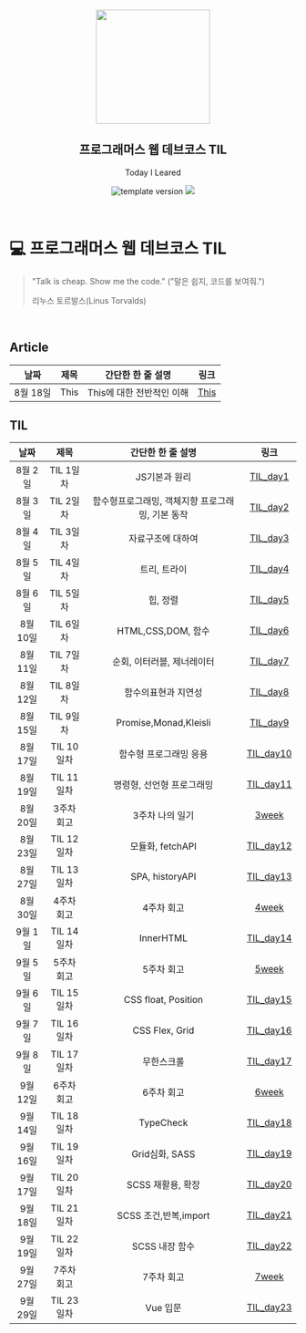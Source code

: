 <br/>
<p align="middle" >
  <img width="200px;" src="./src/images/prgms-logo.png"/>
</p>
<h2 align="middle">프로그래머스 웹 데브코스 TIL</h2>
<p align="middle">Today I Leared</p>
<p align="middle">
  <img src="https://img.shields.io/badge/version-1.0.0-blue?style=flat-square" alt="template version"/>
  <img src="https://img.shields.io/badge/language-md-md.svg?style=flat-square"/>
</p>

<p align="middle">
  <!-- <a href="#">☕ 블로그 링크</a> -->  
</p>

<br/>

# 💻 프로그래머스 웹 데브코스 TIL

> "Talk is cheap. Show me the code."
> ("말은 쉽지, 코드를 보여줘.")
>
> 리누스 토르발스(Linus Torvalds)

<br/>
<h2>Article</h2>

|   날짜   | 제목 |     간단한 한 줄 설명     |                      링크                      |
| :------: | :--: | :-----------------------: | :--------------------------------------------: |
| 8월 18일 | This | This에 대한 전반적인 이해 | [This](https://sunjae95.github.io/posts/This/) |

<h2>TIL</h2>

|   날짜   |    제목    |                간단한 한 줄 설명                 |                         링크                          |
| :------: | :--------: | :----------------------------------------------: | :---------------------------------------------------: |
| 8월 2일  | TIL 1일차  |                  JS기본과 원리                   |  [TIL_day1](https://sunjae95.github.io/posts/TIL_1/)  |
| 8월 3일  | TIL 2일차  | 함수형프로그래밍, 객체지향 프로그래밍, 기본 동작 |  [TIL_day2](https://sunjae95.github.io/posts/TIL_2/)  |
| 8월 4일  | TIL 3일차  |                자료구조에 대하여                 |  [TIL_day3](https://sunjae95.github.io/posts/TIL_3/)  |
| 8월 5일  | TIL 4일차  |                   트리, 트라이                   |  [TIL_day4](https://sunjae95.github.io/posts/TIL_4/)  |
| 8월 6일  | TIL 5일차  |                     힙, 정렬                     |  [TIL_day5](https://sunjae95.github.io/posts/TIL_5/)  |
| 8월 10일 | TIL 6일차  |                HTML,CSS,DOM, 함수                |  [TIL_day6](https://sunjae95.github.io/posts/TIL_6/)  |
| 8월 11일 | TIL 7일차  |            순회, 이터러블, 제너레이터            |  [TIL_day7](https://sunjae95.github.io/posts/TIL_7/)  |
| 8월 12일 | TIL 8일차  |               함수의표현과 지연성                |  [TIL_day8](https://sunjae95.github.io/posts/TIL_8/)  |
| 8월 15일 | TIL 9일차  |              Promise,Monad,Kleisli               |  [TIL_day9](https://sunjae95.github.io/posts/TIL_9/)  |
| 8월 17일 | TIL 10일차 |              함수형 프로그래밍 응용              | [TIL_day10](https://sunjae95.github.io/posts/TIL_10/) |
| 8월 19일 | TIL 11일차 |            명령형, 선언형 프로그래밍             | [TIL_day11](https://sunjae95.github.io/posts/TIL11/)  |
| 8월 20일 | 3주차 회고 |                 3주차 나의 일기                  |   [3week](https://sunjae95.github.io/posts/week3/)    |
| 8월 23일 | TIL 12일차 |                 모듈화, fetchAPI                 | [TIL_day12](https://sunjae95.github.io/posts/TIL_12/) |
| 8월 27일 | TIL 13일차 |                 SPA, historyAPI                  | [TIL_day13](https://sunjae95.github.io/posts/TIL_13/) |
| 8월 30일 | 4주차 회고 |                    4주차 회고                    |   [4week](https://sunjae95.github.io/posts/week4/)    |
| 9월 1일  | TIL 14일차 |                    InnerHTML                     | [TIL_day14](https://sunjae95.github.io/posts/TIL_14/) |
| 9월 5일  | 5주차 회고 |                    5주차 회고                    |   [5week](https://sunjae95.github.io/posts/week5/)    |
| 9월 6일  | TIL 15일차 |               CSS float, Position                | [TIL_day15](https://sunjae95.github.io/posts/TIL_15/) |
| 9월 7일  | TIL 16일차 |                  CSS Flex, Grid                  | [TIL_day16](https://sunjae95.github.io/posts/TIL_16/) |
| 9월 8일  | TIL 17일차 |                    무한스크롤                    | [TIL_day17](https://sunjae95.github.io/posts/TIL_17/) |
| 9월 12일 | 6주차 회고 |                    6주차 회고                    |   [6week](https://sunjae95.github.io/posts/week6/)    |
| 9월 14일 | TIL 18일차 |                    TypeCheck                     | [TIL_day18](https://sunjae95.github.io/posts/TIL_18/) |
| 9월 16일 | TIL 19일차 |                  Grid심화, SASS                  | [TIL_day19](https://sunjae95.github.io/posts/TIL_19/) |
| 9월 17일 | TIL 20일차 |                SCSS 재활용, 확장                 | [TIL_day20](https://sunjae95.github.io/posts/TIL_20/) |
| 9월 18일 | TIL 21일차 |              SCSS 조건,반복,import               | [TIL_day21](https://sunjae95.github.io/posts/TIL_21/) |
| 9월 19일 | TIL 22일차 |                  SCSS 내장 함수                  | [TIL_day22](https://sunjae95.github.io/posts/TIL_22/) |
| 9월 27일 | 7주차 회고 |                    7주차 회고                    |   [7week](https://sunjae95.github.io/posts/week7/)    |
| 9월 29일 | TIL 23일차 |                     Vue 입문                     | [TIL_day23](https://sunjae95.github.io/posts/TIL_23/) |
